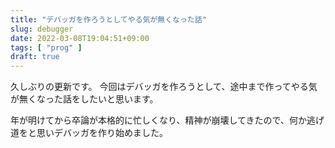 ```yaml
---
title: "デバッガを作ろうとしてやる気が無くなった話"
slug: debugger
date: 2022-03-08T19:04:51+09:00
tags: [ "prog" ]
draft: true
---
```


久しぶりの更新です。
今回はデバッガを作ろうとして、途中まで作ってやる気が無くなった話をしたいと思います。

年が明けてから卒論が本格的に忙しくなり、精神が崩壊してきたので、何か逃げ道をと思いデバッガを作り始めました。

